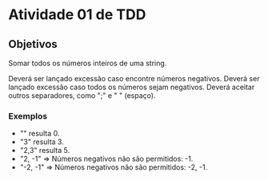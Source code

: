 # Atividade 01 de TDD

## Objetivos
Somar todos os números inteiros de uma string.

Deverá ser lançado excessão caso encontre números negativos.
Deverá ser lançado excessão caso todos os números sejam negativos.
Deverá aceitar outros separadores, como ";" e " " (espaço).

### Exemplos

* "" resulta 0.
* "3" resulta 3.
* "2,3" resulta 5.
* "2, -1" => Números negativos não são permitidos: -1.
* "-2, -1" => Números negativos não são permitidos: -2, -1.



